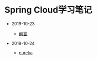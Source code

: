 # Spring Cloud学习笔记

- 2019-10-23
  
  - [前言](introduction.md) 
- 2019-10-24
  -  [eureka](eureka.md) 
